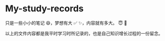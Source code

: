 # My-study-records
只是一些小小的笔记 :smile:，梦想有大 :white_check_mark: :sparkles:，内容就有多大。 :innocent: :tropical_fish:

以上的文件内容都是我平时学习时所记录的，也是自己知识增长过程的一份留念。

